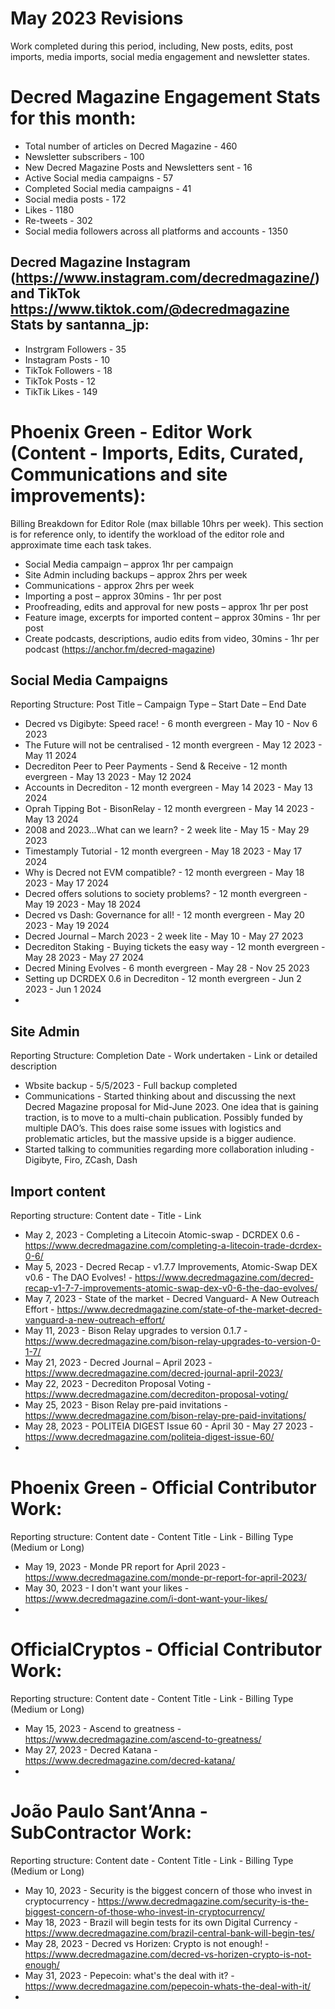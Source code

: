 # May 2023 Revisions
Work completed during this period, including, New posts, edits, post imports, media imports, social media engagement and newsletter states.

# Decred Magazine Engagement Stats for this month:
* Total number of articles on Decred Magazine -  460
* Newsletter subscribers - 100
* New Decred Magazine Posts and Newsletters sent - 16
* Active Social media campaigns - 57
* Completed Social media campaigns - 41
* Social media posts - 172
* Likes - 1180
* Re-tweets - 302
* Social media followers across all platforms and accounts - 1350

## Decred Magazine Instagram (https://www.instagram.com/decredmagazine/) and TikTok https://www.tiktok.com/@decredmagazine Stats by santanna_jp:
* Instrgram Followers - 35
* Instagram Posts - 10
* TikTok Followers - 18
* TikTok Posts - 12
* TikTik Likes - 149

# Phoenix Green - Editor Work (Content - Imports, Edits, Curated, Communications and site improvements):

Billing Breakdown for Editor Role (max billable 10hrs per week).
This section is for reference only, to identify the workload of the editor role and approximate time each task takes.
* Social Media campaign – approx 1hr per campaign
* Site Admin including backups – approx 2hrs per week
* Communications - approx 2hrs per week
* Importing a post – approx 30mins - 1hr per post
* Proofreading, edits and approval for new posts – approx 1hr per post
* Feature image, excerpts for imported content – approx 30mins - 1hr per post
* Create podcasts, descriptions, audio edits from video, 30mins - 1hr per podcast (https://anchor.fm/decred-magazine)

## Social Media Campaigns 
Reporting Structure: Post Title – Campaign Type – Start Date – End Date
* Decred vs Digibyte: Speed race! - 6 month evergreen - May 10 - Nov 6 2023
* The Future will not be centralised - 12 month evergreen - May 12 2023 - May 11 2024
* Decrediton Peer to Peer Payments - Send & Receive - 12 month evergreen - May 13 2023 - May 12 2024
* Accounts in Decrediton - 12 month evergreen - May 14 2023 - May 13 2024
* Oprah Tipping Bot - BisonRelay - 12 month evergreen - May 14 2023 - May 13 2024
* 2008 and 2023...What can we learn? - 2 week lite - May 15 - May 29 2023
* Timestamply Tutorial - 12 month evergreen - May 18 2023 - May 17 2024
* Why is Decred not EVM compatible? - 12 month evergreen - May 18 2023 - May 17 2024
* Decred offers solutions to society problems? - 12 month evergreen - May 19 2023 - May 18 2024
* Decred vs Dash: Governance for all! - 12 month evergreen - May 20 2023 - May 19 2024
* Decred Journal – March 2023 - 2 week lite - May 10 - May 27 2023
* Decrediton Staking - Buying tickets the easy way - 12 month evergreen - May 28 2023 - May 27 2024
* Decred Mining Evolves - 6 month evergreen - May 28 - Nov 25 2023
* Setting up DCRDEX 0.6 in Decrediton - 12 month evergreen - Jun 2 2023 - Jun 1 2024
* 

## Site Admin
Reporting Structure: Completion Date - Work undertaken - Link or detailed description
* Wbsite backup - 5/5/2023 - Full backup completed
* Communications - Started thinking about and discussing the next Decred Magazine proposal for Mid-June 2023. One idea that is gaining traction, is to move to a multi-chain publication. Possibly funded by multiple DAO’s. This does raise some issues with logistics and problematic articles, but the massive upside is a bigger audience.
* Started talking to communities regarding more collaboration inluding - Digibyte, Firo, ZCash, Dash

## Import content
Reporting structure: Content date - Title - Link
* May 2, 2023 - Completing a Litecoin Atomic-swap - DCRDEX 0.6 - https://www.decredmagazine.com/completing-a-litecoin-trade-dcrdex-0-6/
* May 5, 2023 - Decred Recap - v1.7.7 Improvements, Atomic-Swap DEX v0.6 - The DAO Evolves! - https://www.decredmagazine.com/decred-recap-v1-7-7-improvements-atomic-swap-dex-v0-6-the-dao-evolves/
* May 7, 2023 - State of the market - Decred Vanguard- A New Outreach Effort - https://www.decredmagazine.com/state-of-the-market-decred-vanguard-a-new-outreach-effort/
* May 11, 2023 - Bison Relay upgrades to version 0.1.7 - https://www.decredmagazine.com/bison-relay-upgrades-to-version-0-1-7/
* May 21, 2023 - Decred Journal – April 2023 - https://www.decredmagazine.com/decred-journal-april-2023/
* May 22, 2023 - Decrediton Proposal Voting - https://www.decredmagazine.com/decrediton-proposal-voting/
* May 25, 2023 - Bison Relay pre-paid invitations - https://www.decredmagazine.com/bison-relay-pre-paid-invitations/
* May 28, 2023 - POLITEIA DIGEST Issue 60 - April 30 - May 27 2023 - https://www.decredmagazine.com/politeia-digest-issue-60/
* 

# Phoenix Green - Official Contributor Work:
Reporting structure: Content date - Content Title - Link - Billing Type (Medium or Long)
* May 19, 2023 - Monde PR report for April 2023 - https://www.decredmagazine.com/monde-pr-report-for-april-2023/
* May 30, 2023 - I don't want your likes - https://www.decredmagazine.com/i-dont-want-your-likes/
* 

# OfficialCryptos - Official Contributor Work:
Reporting structure: Content date - Content Title - Link - Billing Type (Medium or Long)
* May 15, 2023 - Ascend to greatness - https://www.decredmagazine.com/ascend-to-greatness/
* May 27, 2023 - Decred Katana - https://www.decredmagazine.com/decred-katana/
* 

# João Paulo Sant’Anna - SubContractor Work:
Reporting structure: Content date - Content Title - Link - Billing Type (Medium or Long)
* May 10, 2023 - Security is the biggest concern of those who invest in cryptocurrency - https://www.decredmagazine.com/security-is-the-biggest-concern-of-those-who-invest-in-cryptocurrency/
* May 18, 2023 - Brazil will begin tests for its own Digital Currency - https://www.decredmagazine.com/brazil-central-bank-will-begin-tes/
* May 28, 2023 - Decred vs Horizen: Crypto is not enough! - https://www.decredmagazine.com/decred-vs-horizen-crypto-is-not-enough/
* May 31, 2023 - Pepecoin: what's the deal with it? - https://www.decredmagazine.com/pepecoin-whats-the-deal-with-it/
* 








